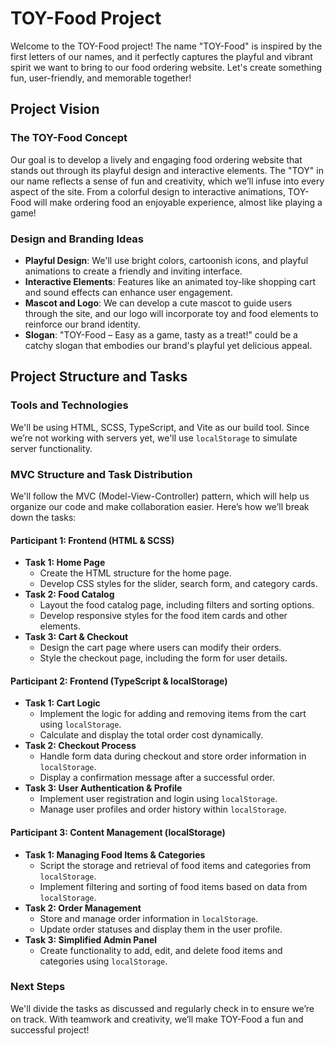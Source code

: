 # TOY-Food Project

Welcome to the TOY-Food project! The name "TOY-Food" is inspired by the first letters of our names, and it perfectly captures the playful and vibrant spirit we want to bring to our food ordering website. Let's create something fun, user-friendly, and memorable together!

## Project Vision

### The TOY-Food Concept
Our goal is to develop a lively and engaging food ordering website that stands out through its playful design and interactive elements. The "TOY" in our name reflects a sense of fun and creativity, which we’ll infuse into every aspect of the site. From a colorful design to interactive animations, TOY-Food will make ordering food an enjoyable experience, almost like playing a game!

### Design and Branding Ideas
- **Playful Design**: We'll use bright colors, cartoonish icons, and playful animations to create a friendly and inviting interface.
- **Interactive Elements**: Features like an animated toy-like shopping cart and sound effects can enhance user engagement.
- **Mascot and Logo**: We can develop a cute mascot to guide users through the site, and our logo will incorporate toy and food elements to reinforce our brand identity.
- **Slogan**: "TOY-Food – Easy as a game, tasty as a treat!" could be a catchy slogan that embodies our brand's playful yet delicious appeal.

## Project Structure and Tasks

### Tools and Technologies
We'll be using HTML, SCSS, TypeScript, and Vite as our build tool. Since we’re not working with servers yet, we'll use `localStorage` to simulate server functionality.

### MVC Structure and Task Distribution
We'll follow the MVC (Model-View-Controller) pattern, which will help us organize our code and make collaboration easier. Here’s how we’ll break down the tasks:

#### Participant 1: **Frontend (HTML & SCSS)**
- **Task 1: Home Page**
  - Create the HTML structure for the home page.
  - Develop CSS styles for the slider, search form, and category cards.
- **Task 2: Food Catalog**
  - Layout the food catalog page, including filters and sorting options.
  - Develop responsive styles for the food item cards and other elements.
- **Task 3: Cart & Checkout**
  - Design the cart page where users can modify their orders.
  - Style the checkout page, including the form for user details.

#### Participant 2: **Frontend (TypeScript & localStorage)**
- **Task 1: Cart Logic**
  - Implement the logic for adding and removing items from the cart using `localStorage`.
  - Calculate and display the total order cost dynamically.
- **Task 2: Checkout Process**
  - Handle form data during checkout and store order information in `localStorage`.
  - Display a confirmation message after a successful order.
- **Task 3: User Authentication & Profile**
  - Implement user registration and login using `localStorage`.
  - Manage user profiles and order history within `localStorage`.

#### Participant 3: **Content Management (localStorage)**
- **Task 1: Managing Food Items & Categories**
  - Script the storage and retrieval of food items and categories from `localStorage`.
  - Implement filtering and sorting of food items based on data from `localStorage`.
- **Task 2: Order Management**
  - Store and manage order information in `localStorage`.
  - Update order statuses and display them in the user profile.
- **Task 3: Simplified Admin Panel**
  - Create functionality to add, edit, and delete food items and categories using `localStorage`.

### Next Steps
We'll divide the tasks as discussed and regularly check in to ensure we’re on track. With teamwork and creativity, we’ll make TOY-Food a fun and successful project!
